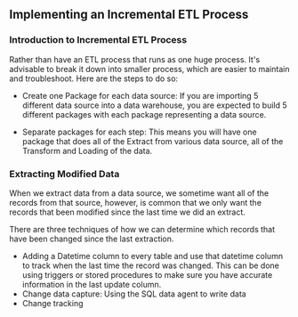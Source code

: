 ## Implementing an Incremental ETL Process

### Introduction to Incremental ETL Process
Rather than have an ETL process that runs as one huge process. It's advisable to break it down into smaller process, which are easier to maintain and troubleshoot. Here are the steps to do so:

- Create one Package for each data source: If you are importing 5 different data source into a data warehouse, you are expected to build 5 different packages with each package representing a data source.

- Separate packages for each step: This means you will have one package that does all of the Extract from various data source, all of the Transform and Loading of the data. 

### Extracting Modified Data
When we extract data from a data source, we sometime want all of the records from that source, however, is common that we only want the records that been modified since the last time we did an extract.

There are three techniques of how we can determine which records that have been changed since the last extraction.

- Adding a Datetime column to every table and use that datetime column to track when the last time the record was changed. This can be done using triggers or stored procedures to make sure you have accurate information in the last update column.
- Change data capture: Using the SQL data agent to write data 
- Change tracking